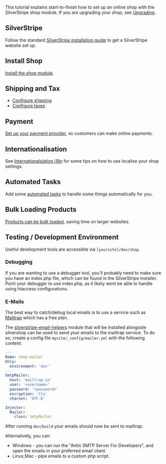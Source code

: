This tutorial explains start-to-finish how to set up an online shop with the SilverStripe shop module. If you are upgrading your shop, see [Upgrading](02_Upgrading.md).

## SilverStripe

Follow the standard [SilverStripe installation guide](http://docs.silverstripe.org/en/getting_started/installation/) to get a SilverStripe website set up.

## Install Shop

[Install the shop module](01_InstallationConfiguration.md).

## Shipping and Tax

 * [Configure shipping](04_Shipping.md)
 * [Configure taxes](05_Tax.md)

## Payment

[Set up your payment provider](06_Payment.md), so customers can make online payments.

## Internationalisation
See [Internationalsiation i18n](07_Internationalisation.md) for some tips on how to use localise your shop settings.

## Automated Tasks

Add some [automated tasks](Tasks.md) to handle some things automatically for you.

## Bulk Loading Products

[Products can be bulk loaded](Bulk_Loading.md), saving time on larger websites.

## Testing / Development Environment
Useful development tools are accessible via `[yoursite]/dev/shop`.

### Debugging

If you are wanting to use a debugger tool, you'll probably need to make sure you have an index.php file, which can be found in the SilverStripe installer. Point your debugger to use index.php, as it likely wont be able to handle using htaccess configurations.

### E-Mails

The best way to catch/debug local emails is to use a service such as [Mailtrap](https://mailtrap.io/) which has a free plan.

The [silverstripe-email-helpers](https://packagist.org/packages/markguinn/silverstripe-email-helpers) module that will be installed alongside silvershop can be used to send your emails to the mailtrap service. To do so, create a config file `mysite/_config/mailer.yml` with the following content:

```yaml
---
Name: shop-mailer
Only:
  environment: 'dev'
---
SmtpMailer:
  host: 'mailtrap.io'
  user: '<username>'
  password: '<password>'
  encryption: 'tls'
  charset: 'UTF-8'

Injector:
  Mailer:
    class: SmtpMailer
```

After running `dev/build` your emails should now be sent to mailtrap.

Alternatively, you can:

 * Windows - you can run the "Antix SMTP Server For Developers", and open the emails in your preferred email client.
 * Linux,Mac - pipe emails to a custom php script.

